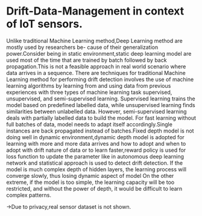# Drift-Data-Management in context of IoT sensors.
Unlike traditional Machine Learning method,Deep Learning method are mostly used by researchers be- cause of their generalization power.Consider being in static environment,static deep learning model are used most of the time that are trained by batch followed by back propagation.This is not a feasible approach in real world scenario where data arrives in a sequence.
There are techniques for traditional Machine Learning method for performing drift detection involves the use of machine learning algorithms by learning from and using data from previous experiences with three types of machine learning task supervised, unsupervised, and semi-supervised learning. Supervised learning trains the model based on predefined labelled data, while unsupervised learning finds similarities between unlabelled data. However, semi-supervised learning deals with partially labelled data to build the model.
For fast learning without full batches of data, model needs to adapt itself accordingly.Single instances are back propagated instead of batches.Fixed depth model is not doing well in dynamic environment,dynamic depth model is adopted for learning with more and more data arrives and how to adopt and when to adopt with drift nature of data or to learn faster,reward policy is used for loss function to update the parameter like in autonomous deep learning network and statistical approach is used to detect drift detection.
If the model is much complex depth of hidden layers, the learning process will converge slowly, thus losing dynamic aspect of model On the other extreme, if the model is too simple, the learning capacity will be too restricted, and without the power of depth, it would be difficult to learn complex patterns.

->Due to privacy,real sensor dataset is not shown.
